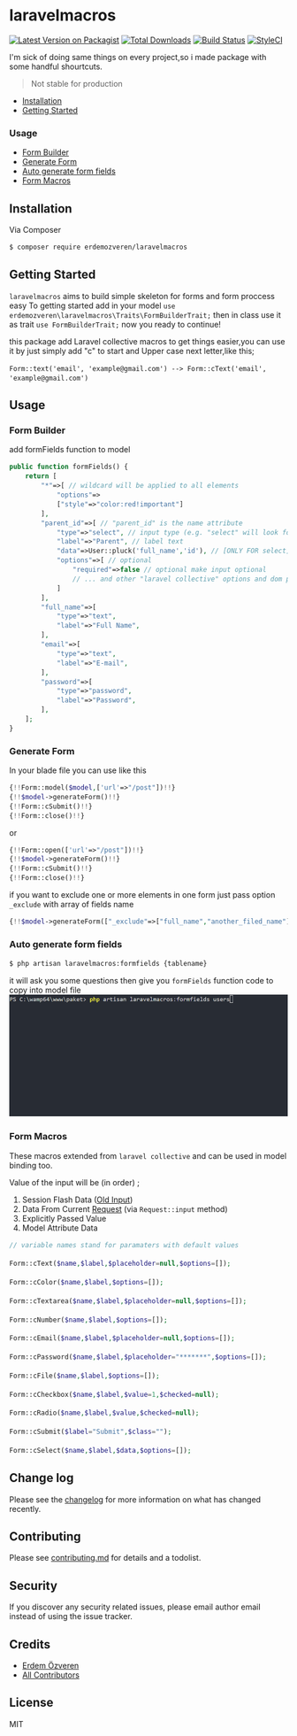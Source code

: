 # laravelmacros

[![Latest Version on Packagist][ico-version]][link-packagist]
[![Total Downloads][ico-downloads]][link-downloads]
[![Build Status][ico-travis]][link-travis]
[![StyleCI][ico-styleci]][link-styleci]

I'm sick of doing same things on every project,so i made package with some handful shourtcuts.
> Not stable for production

- [Installation](#installation)
- [Getting Started](#getting-started)
### Usage
- [Form Builder](#form-builder)
- [Generate Form](#generate-form)
- [Auto generate form fields](#auto-generate-form-fields)
- [Form Macros](#form-macros)

## Installation

Via Composer

``` bash
$ composer require erdemozveren/laravelmacros
```

## Getting Started

`laravelmacros` aims to build simple skeleton for forms and form proccess easy
To getting started add in your model `use erdemozveren\laravelmacros\Traits\FormBuilderTrait;` then in class use it as trait `use FormBuilderTrait;` now you ready to continue!

this package add Laravel collective macros to get things easier,you can use it by just simply add "c" to start and Upper case next letter,like this;

`Form::text('email', 'example@gmail.com') --> Form::cText('email', 'example@gmail.com')`
## Usage
### Form Builder
add formFields function to model
```php
public function formFields() {
    return [
        "*"=>[ // wildcard will be applied to all elements 
            "options"=>
            ["style"=>"color:red!important"]
        ],
        "parent_id"=>[ // "parent_id" is the name attribute
            "type"=>"select", // input type (e.g. "select" will look for "cSelect")
            "label"=>"Parent", // label text
            "data"=>User::pluck('full_name','id'), // [ONLY FOR select] you can write any data source that laravel collective accepts
            "options"=>[ // optional
                "required"=>false // optional make input optional
                // ... and other "laravel collective" options and dom parameters can be used in here
            ]
        ],
        "full_name"=>[
            "type"=>"text",
            "label"=>"Full Name",
        ],
        "email"=>[
            "type"=>"text",
            "label"=>"E-mail",
        ],
        "password"=>[
            "type"=>"password",
            "label"=>"Password",
        ],
    ];
}
```
### Generate Form 

In your blade file you can use like this
```php
{!!Form::model($model,['url'=>"/post"])!!}
{!!$model->generateForm()!!}
{!!Form::cSubmit()!!}
{!!Form::close()!!}
```
or
```php
{!!Form::open(['url'=>"/post"])!!}
{!!$model->generateForm()!!}
{!!Form::cSubmit()!!}
{!!Form::close()!!}
```
if you want to exclude one or more elements in one form just pass option `_exclude` with array of fields name
```php
{!!$model->generateForm(["_exclude"=>["full_name","another_filed_name"]])!!}
```
### Auto generate form fields
``` bash
$ php artisan laravelmacros:formfields {tablename}
```
it will ask you some questions then give you `formFields` function code to copy into model file
![](wiki/autogenerate.gif)

### Form Macros
These macros extended from `laravel collective` and can be used in model binding too.

Value of the input will be (in order) ;
1. Session Flash Data ([Old Input](https://laravel.com/docs/requests#old-input))
2. Data From Current [Request](https://laravel.com/docs/requests) (via `Request::input` method)
3. Explicitly Passed Value
4. Model Attribute Data

```php
// variable names stand for paramaters with default values

Form::cText($name,$label,$placeholder=null,$options=[]);

Form::cColor($name,$label,$options=[]);

Form::cTextarea($name,$label,$placeholder=null,$options=[]);

Form::cNumber($name,$label,$options=[]);

Form::cEmail($name,$label,$placeholder=null,$options=[]);

Form::cPassword($name,$label,$placeholder="*******",$options=[]);

Form::cFile($name,$label,$options=[]);

Form::cCheckbox($name,$label,$value=1,$checked=null);

Form::cRadio($name,$label,$value,$checked=null);

Form::cSubmit($label="Submit",$class="");

Form::cSelect($name,$label,$data,$options=[]);

```


## Change log

Please see the [changelog](changelog.md) for more information on what has changed recently.


## Contributing

Please see [contributing.md](contributing.md) for details and a todolist.

## Security

If you discover any security related issues, please email author email instead of using the issue tracker.

## Credits

- [Erdem Özveren][link-author]
- [All Contributors][link-contributors]

## License

MIT

[ico-version]: https://img.shields.io/packagist/v/erdemozveren/LaravelMacros.svg?style=flat-square
[ico-downloads]: https://img.shields.io/packagist/dt/erdemozveren/LaravelMacros.svg?style=flat-square
[ico-travis]: https://img.shields.io/travis/erdemozveren/LaravelMacros/master.svg?style=flat-square
[ico-styleci]: https://styleci.io/repos/12345678/shield

[link-packagist]: https://packagist.org/packages/erdemozveren/LaravelMacros
[link-downloads]: https://packagist.org/packages/erdemozveren/LaravelMacros
[link-travis]: https://travis-ci.org/erdemozveren/LaravelMacros
[link-styleci]: https://styleci.io/repos/12345678
[link-author]: https://github.com/erdemozveren
[link-contributors]: ../../contributors
